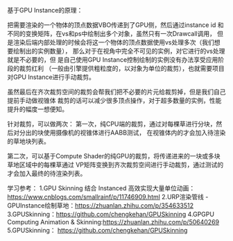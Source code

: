 基于GPU Instance的原理：

把需要渲染的一个物体的顶点数据VBO传递到了GPU侧，然后通过instance id
和不同的变换矩阵，在vs和ps中绘制出多个对象，虽然只有一次Drawcall调用，
但是渲染后端内部处理的时候会将这一个物体的顶点数据使用vs处理多次（我们想要绘制出的实例数量），
那么对于在视角中完全不可见的实例，对它进行的vs处理就是不必要的，但
是自己使用GPU Instance控制绘制的实例没有办法享受应用阶段的裁剪红利
（一般由引擎提供粗粒度的，以对象为单位的裁剪），也就需要项目对GPU Instance进行手动裁剪。

虽然最后在齐次裁剪空间的裁剪会帮我们把不必要的片元给裁剪掉，但是我们自己提前手动做视锥体
裁剪的话可以减少很多顶点操作，对于超多数量的实例，性能提升的幅度一想便知。

针对裁剪，可以做两次：
第一次，纯CPU端的裁剪，通过对每棵草进行分块，然后对分出的块使用摄像机的视锥体进行AABB测试，
	在视锥体内的才会加入待渲染的草地块列表。

第二次，可以基于Compute Shader的纯GPU的裁剪，将传递进来的一块或多块草地区域中的每棵草通过
	VP矩阵变换到齐次裁剪空间进行手动裁剪，通过测试的才会加入最终的待渲染列表。
	
	
	
学习参考：
1.GPU Skinning 结合 Instanced 高效实现大量单位动画：https://www.cnblogs.com/smallrainf/p/11746909.html
2.URP渲染管线 - GPUInstance绘制草地：https://zhuanlan.zhihu.com/p/354633512 
3.GPUSkinning：https://github.com/chengkehan/GPUSkinning
4.GPGPU Computing Animation & Skinning:https://zhuanlan.zhihu.com/p/50640269
5.GPUSkinning：	https://github.com/chengkehan/GPUSkinning
